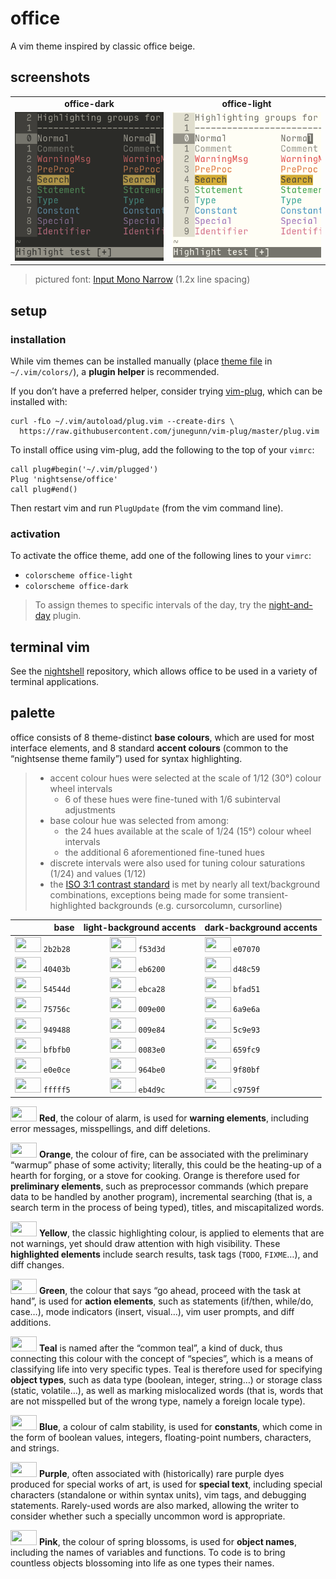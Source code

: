 <h1 id="office">office</h1>

<p>A vim theme inspired by classic office beige.</p>

<h2 id="screenshots">screenshots</h2>

<table>
<tr><td align="center"><strong>office-dark</strong></td><td align="center"><strong>office-light</strong></td></tr>
<tr>
<td><img src="/img/screenshot-office-dark.png" alt="screenshot of the office-dark vim theme" width="288" /></td>
<td align="center"><img src="/img/screenshot-office-light.png" alt="screenshot of the office-light vim theme" width="288" /></td>
</tr>
</table>

<blockquote>
  <p>pictured font: <a href="http://input.fontbureau.com/">Input Mono Narrow</a> (1.2x line spacing)</p>
</blockquote>

<h2 id="setup">setup</h2>

<h3 id="installation">installation</h3>

<p>While vim themes can be installed manually (place <a href="https://github.com/nightsense/office/tree/master/colors">theme file</a> in <code class="highlighter-rouge">~/.vim/colors/</code>), a <strong>plugin helper</strong> is recommended.</p>

<p>If you don’t have a preferred helper, consider trying <a href="https://github.com/junegunn/vim-plug">vim-plug</a>, which can be installed with:</p>

<div class="highlighter-rouge"><pre class="highlight"><code>curl -fLo ~/.vim/autoload/plug.vim --create-dirs \
  https://raw.githubusercontent.com/junegunn/vim-plug/master/plug.vim
</code></pre>
</div>

<p>To install office using vim-plug, add the following to the top of your <code class="highlighter-rouge">vimrc</code>:</p>

<div class="highlighter-rouge"><pre class="highlight"><code>call plug#begin('~/.vim/plugged')
Plug 'nightsense/office'
call plug#end()
</code></pre>
</div>

<p>Then restart vim and run <code class="highlighter-rouge">PlugUpdate</code> (from the vim command line).</p>

<h3 id="activation">activation</h3>

<p>To activate the office theme, add one of the following lines to your <code class="highlighter-rouge">vimrc</code>:</p>

<ul>
  <li><code class="highlighter-rouge">colorscheme office-light</code></li>
  <li><code class="highlighter-rouge">colorscheme office-dark</code></li>
</ul>

<blockquote>
  <p>To assign themes to specific intervals of the day, try the <a href="https://github.com/nightsense/night-and-day">night-and-day</a> plugin.</p>
</blockquote>

<h2 id="terminal-vim">terminal vim</h2>

<p>See the <a href="https://github.com/nightsense/nightshell">nightshell</a> repository, which allows office to be used in a variety of terminal applications.</p>

<h2 id="palette">palette</h2>

<p>office consists of 8 theme-distinct <strong>base colours</strong>, which are used for most interface elements, and 8 standard <strong>accent colours</strong> (common to the “nightsense theme family”) used for syntax highlighting.</p>

<blockquote>
  <ul>
    <li>accent colour hues were selected at the scale of 1/12 (30°) colour wheel intervals
      <ul>
        <li>6 of these hues were fine-tuned with 1/6 subinterval adjustments</li>
      </ul>
    </li>
    <li>base colour hue was selected from among:
      <ul>
        <li>the 24 hues available at the scale of 1/24 (15°) colour wheel intervals</li>
        <li>the additional 6 aforementioned fine-tuned hues</li>
      </ul>
    </li>
    <li>discrete intervals were also used for tuning colour saturations (1/24) and values (1/12)</li>
    <li>the <a href="https://www.w3.org/TR/UNDERSTANDING-WCAG20/visual-audio-contrast-contrast.html#visual-audio-contrast-contrast-73-head">ISO 3:1 contrast standard</a> is met by nearly all text/background combinations, exceptions being made for some transient-highlighted backgrounds (e.g. cursorcolumn, cursorline)</li>
  </ul>
</blockquote>

<table>
  <thead>
    <tr>
      <th style="text-align: right">base</th>
      <th style="text-align: center">light-background accents</th>
      <th style="text-align: left">dark-background accents</th>
    </tr>
  </thead>
  <tbody>
    <tr>
      <td style="text-align: right"><img src="http://www.colorhexa.com/2b2b28.png" height="24" width="42" /> <code class="highlighter-rouge">2b2b28</code> </td>
      <td style="text-align: center"><img src="http://www.colorhexa.com/f53d3d.png" height="24" width="42" /> <code class="highlighter-rouge">f53d3d</code> </td>
      <td style="text-align: left"><img src="http://www.colorhexa.com/e07070.png" height="24" width="42" /> <code class="highlighter-rouge">e07070</code></td>
    </tr>
    <tr>
      <td style="text-align: right"><img src="http://www.colorhexa.com/40403b.png" height="24" width="42" /> <code class="highlighter-rouge">40403b</code> </td>
      <td style="text-align: center"><img src="http://www.colorhexa.com/eb6200.png" height="24" width="42" /> <code class="highlighter-rouge">eb6200</code> </td>
      <td style="text-align: left"><img src="http://www.colorhexa.com/d48c59.png" height="24" width="42" /> <code class="highlighter-rouge">d48c59</code></td>
    </tr>
    <tr>
      <td style="text-align: right"><img src="http://www.colorhexa.com/54544d.png" height="24" width="42" /> <code class="highlighter-rouge">54544d</code> </td>
      <td style="text-align: center"><img src="http://www.colorhexa.com/ebca28.png" height="24" width="42" /> <code class="highlighter-rouge">ebca28</code> </td>
      <td style="text-align: left"><img src="http://www.colorhexa.com/bfad51.png" height="24" width="42" /> <code class="highlighter-rouge">bfad51</code></td>
    </tr>
    <tr>
      <td style="text-align: right"><img src="http://www.colorhexa.com/75756c.png" height="24" width="42" /> <code class="highlighter-rouge">75756c</code> </td>
      <td style="text-align: center"><img src="http://www.colorhexa.com/009e00.png" height="24" width="42" /> <code class="highlighter-rouge">009e00</code> </td>
      <td style="text-align: left"><img src="http://www.colorhexa.com/6a9e6a.png" height="24" width="42" /> <code class="highlighter-rouge">6a9e6a</code></td>
    </tr>
    <tr>
      <td style="text-align: right"><img src="http://www.colorhexa.com/949488.png" height="24" width="42" /> <code class="highlighter-rouge">949488</code> </td>
      <td style="text-align: center"><img src="http://www.colorhexa.com/009e84.png" height="24" width="42" /> <code class="highlighter-rouge">009e84</code> </td>
      <td style="text-align: left"><img src="http://www.colorhexa.com/5c9e93.png" height="24" width="42" /> <code class="highlighter-rouge">5c9e93</code></td>
    </tr>
    <tr>
      <td style="text-align: right"><img src="http://www.colorhexa.com/bfbfb0.png" height="24" width="42" /> <code class="highlighter-rouge">bfbfb0</code> </td>
      <td style="text-align: center"><img src="http://www.colorhexa.com/0083e0.png" height="24" width="42" /> <code class="highlighter-rouge">0083e0</code> </td>
      <td style="text-align: left"><img src="http://www.colorhexa.com/659fc9.png" height="24" width="42" /> <code class="highlighter-rouge">659fc9</code></td>
    </tr>
    <tr>
      <td style="text-align: right"><img src="http://www.colorhexa.com/e0e0ce.png" height="24" width="42" /> <code class="highlighter-rouge">e0e0ce</code> </td>
      <td style="text-align: center"><img src="http://www.colorhexa.com/964be0.png" height="24" width="42" /> <code class="highlighter-rouge">964be0</code> </td>
      <td style="text-align: left"><img src="http://www.colorhexa.com/9f80bf.png" height="24" width="42" /> <code class="highlighter-rouge">9f80bf</code></td>
    </tr>
    <tr>
      <td style="text-align: right"><img src="http://www.colorhexa.com/fffff5.png" height="24" width="42" /> <code class="highlighter-rouge">fffff5</code> </td>
      <td style="text-align: center"><img src="http://www.colorhexa.com/eb4d9c.png" height="24" width="42" /> <code class="highlighter-rouge">eb4d9c</code> </td>
      <td style="text-align: left"><img src="http://www.colorhexa.com/c9759f.png" height="24" width="42" /> <code class="highlighter-rouge">c9759f</code></td>
    </tr>
  </tbody>
</table>

<p><img src="http://www.colorhexa.com/f53d3d.png" height="24" width="42" />
<strong>Red</strong>, the colour of alarm, is used for <strong>warning elements</strong>, including error messages, misspellings, and diff deletions.</p>

<p><img src="http://www.colorhexa.com/eb6200.png" height="24" width="42" />
<strong>Orange</strong>, the colour of fire, can be associated with the preliminary “warmup” phase of some activity; literally, this could be the heating-up of a hearth for forging, or a stove for cooking. Orange is therefore used for <strong>preliminary elements</strong>, such as preprocessor commands (which prepare data to be handled by another program), incremental searching (that is, a search term in the process of being typed), titles, and miscapitalized words.</p>

<p><img src="http://www.colorhexa.com/ebca28.png" height="24" width="42" />
<strong>Yellow</strong>, the classic highlighting colour, is applied to elements that are not warnings, yet should draw attention with high visibility. These <strong>highlighted elements</strong> include search results, task tags (<code class="highlighter-rouge">TODO</code>, <code class="highlighter-rouge">FIXME</code>…), and diff changes.</p>

<p><img src="http://www.colorhexa.com/009e00.png" height="24" width="42" />
<strong>Green</strong>, the colour that says “go ahead, proceed with the task at hand”, is used for <strong>action elements</strong>, such as statements (if/then, while/do, case…), mode indicators (insert, visual…), vim user prompts, and diff additions.</p>

<p><img src="http://www.colorhexa.com/009e84.png" height="24" width="42" />
<strong>Teal</strong> is named after the “common teal”, a kind of duck, thus connecting this colour with the concept of “species”, which is a means of classifying life into very specific types. Teal is therefore used for specifying <strong>object types</strong>, such as data type (boolean, integer, string…) or storage class (static, volatile…), as well as marking mislocalized words (that is, words that are not misspelled but of the wrong type, namely a foreign locale type).</p>

<p><img src="http://www.colorhexa.com/0083e0.png" height="24" width="42" />
<strong>Blue</strong>, a colour of calm stability, is used for <strong>constants</strong>, which come in the form of boolean values, integers, floating-point numbers, characters, and strings.</p>

<p><img src="http://www.colorhexa.com/964be0.png" height="24" width="42" />
<strong>Purple</strong>, often associated with (historically) rare purple dyes produced for special works of art, is used for <strong>special text</strong>, including special characters (standalone or within syntax units), vim tags, and debugging statements. Rarely-used words are also marked, allowing the writer to consider whether such a specially uncommon word is appropriate.</p>

<p><img src="http://www.colorhexa.com/eb4d9c.png" height="24" width="42" />
<strong>Pink</strong>, the colour of spring blossoms, is used for <strong>object names</strong>, including the names of variables and functions. To code is to bring countless objects blossoming into life as one types their names.</p>
